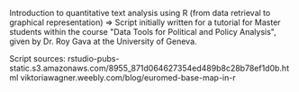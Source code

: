 Introduction to quantitative text analysis using R (from data retrieval to graphical representation)
=> Script initially written for a tutorial for Master students within the course "Data Tools for Political and Policy Analysis", given by Dr. Roy Gava at the University of Geneva.

 
Script sources:
rstudio-pubs-static.s3.amazonaws.com/8955_871d064627354ed489b8c28b78ef1d0b.html
viktoriawagner.weebly.com/blog/euromed-base-map-in-r        


